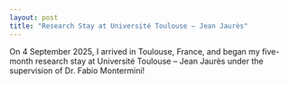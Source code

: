 ```yaml
---
layout: post
title: "Research Stay at Université Toulouse – Jean Jaurès"
---
```


On 4 September 2025, I arrived in Toulouse, France, and began my five-month research stay at Université Toulouse – Jean Jaurès under the supervision of Dr. Fabio Montermini!
